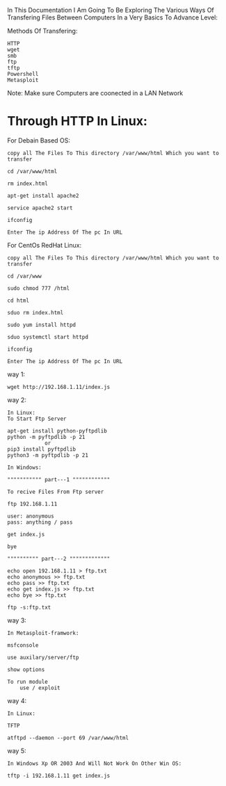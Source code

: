 In This Documentation I Am Going To Be Exploring The Various Ways Of Transfering Files Between Computers In a Very Basics To Advance Level:

Methods Of Transfering:

    HTTP
    wget
    smb
    ftp
    tftp
    Powershell
    Metasploit

Note: Make sure Computers are coonected in a LAN Network

<h1> Through HTTP In Linux: </h1>

For Debain Based OS:

    copy all The Files To This directory /var/www/html Which you want to transfer

    cd /var/www/html

    rm index.html

    apt-get install apache2

    service apache2 start

    ifconfig

    Enter The ip Address Of The pc In URL

For CentOs RedHat Linux:

    copy all The Files To This directory /var/www/html Which you want to transfer

    cd /var/www

    sudo chmod 777 /html

    cd html

    sduo rm index.html

    sudo yum install httpd

    sduo systemctl start httpd

    ifconfig

    Enter The ip Address Of The pc In URL

way 1:

    wget http://192.168.1.11/index.js

way 2:

    In Linux:
    To Start Ftp Server

    apt-get install python-pyftpdlib
    python -m pyftpdlib -p 21
                or
    pip3 install pyftpdlib
    python3 -m pyftpdlib -p 21

    In Windows:

    """"""""""" part---1 """"""""""""

    To recive Files From Ftp server

    ftp 192.168.1.11

    user: anonymous
    pass: anything / pass

    get index.js

    bye

    """""""""" part---2 """""""""""""

    echo open 192.168.1.11 > ftp.txt
    echo anonymous >> ftp.txt
    echo pass >> ftp.txt
    echo get index.js >> ftp.txt
    echo bye >> ftp.txt

    ftp -s:ftp.txt

way 3:

    In Metasploit-framwork:

    msfconsole

    use auxilary/server/ftp

    show options

    To run module
        use / exploit

way 4:

    In Linux:

    TFTP

    atftpd --daemon --port 69 /var/www/html

way 5:

    In Windows Xp OR 2003 And Will Not Work On Other Win OS:

    tftp -i 192.168.1.11 get index.js
